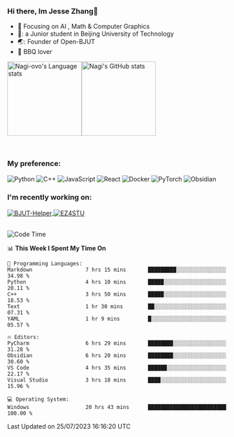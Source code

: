 ### Hi there, Im Jesse Zhang👋
- :orange_book: Focusing on AI , Math & Computer Graphics
- 🔬: a Junior student in Beijing University of Technology
- 🌏: Founder of Open-BJUT
- :meat_on_bone: BBQ lover

<div style="display:flex; flex-wrap:wrap; height: 200px;">
  <img height="170" src="https://github-readme-stats-git-main-nagi-ovo.vercel.app/api/top-langs/?username=Nagi-ovo&hide=css,scss,html,java,typescript&layout=compact&card_width=345&card_height=400" alt="Nagi-ovo's Language stats">
  <img height="170" src="https://github-readme-stats-git-main-nagi-ovo.vercel.app/api?username=Nagi-ovo&show_icons=true&theme=radical" alt="Nagi's GitHub stats">
</div>

### My preference:
![Python](https://img.shields.io/badge/python-3670A0?style=for-the-badge&logo=python&logoColor=ffdd54)
![C++](https://img.shields.io/badge/c++-%2300599C.svg?style=for-the-badge&logo=c%2B%2B&logoColor=white)
![JavaScript](https://img.shields.io/badge/javascript-%23323330.svg?style=for-the-badge&logo=javascript&logoColor=%23F7DF1E)
![React](https://img.shields.io/badge/react-%2320232a.svg?style=for-the-badge&logo=react&logoColor=%2361DAFB)
![Docker](https://img.shields.io/badge/docker-%230db7ed.svg?style=for-the-badge&logo=docker&logoColor=white)
![PyTorch](https://img.shields.io/badge/PyTorch-%23EE4C2C.svg?style=for-the-badge&logo=PyTorch&logoColor=white)
![Obsidian](https://img.shields.io/badge/Obsidian-%23483699.svg?style=for-the-badge&logo=obsidian&logoColor=white)

### I'm recently working on:</a>

 <div>
<a href="https://github.com/Open-BJUT/BJUT-Helper">
  <img align="center" src="https://github-readme-stats-git-main-nagi-ovo.vercel.app/api/pin/?username=Nagi-ovo&repo=BJUT-Helper" alt="BJUT-Helper">
</a>
<a href="https://github.com/Nagi-ovo/EZ4STU">
  <img align="center" src="https://github-readme-stats-git-main-nagi-ovo.vercel.app/api/pin/?username=Nagi-ovo&repo=EZ4STU" alt="EZ4STU">
</a>  
</div>

<br />

<!--START_SECTION:waka-->
![Code Time](http://img.shields.io/badge/Code%20Time-121%20hrs%2014%20mins-blue)

📊 **This Week I Spent My Time On** 

```text
💬 Programming Languages: 
Markdown                 7 hrs 15 mins       █████████░░░░░░░░░░░░░░░░   34.98 % 
Python                   4 hrs 10 mins       █████░░░░░░░░░░░░░░░░░░░░   20.11 % 
C++                      3 hrs 50 mins       █████░░░░░░░░░░░░░░░░░░░░   18.53 % 
Text                     1 hr 30 mins        ██░░░░░░░░░░░░░░░░░░░░░░░   07.31 % 
YAML                     1 hr 9 mins         █░░░░░░░░░░░░░░░░░░░░░░░░   05.57 % 

🔥 Editors: 
PyCharm                  6 hrs 29 mins       ████████░░░░░░░░░░░░░░░░░   31.28 % 
Obsidian                 6 hrs 20 mins       ████████░░░░░░░░░░░░░░░░░   30.60 % 
VS Code                  4 hrs 35 mins       ██████░░░░░░░░░░░░░░░░░░░   22.17 % 
Visual Studio            3 hrs 18 mins       ████░░░░░░░░░░░░░░░░░░░░░   15.96 % 

💻 Operating System: 
Windows                  20 hrs 43 mins      █████████████████████████   100.00 % 
```


 Last Updated on 25/07/2023 16:16:20 UTC
<!--END_SECTION:waka-->



